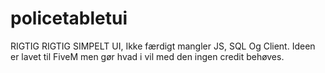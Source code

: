 # policetabletui
RIGTIG RIGTIG SIMPELT UI, Ikke færdigt mangler JS, SQL Og Client. Ideen er lavet til FiveM men gør hvad i vil med den ingen credit behøves.
